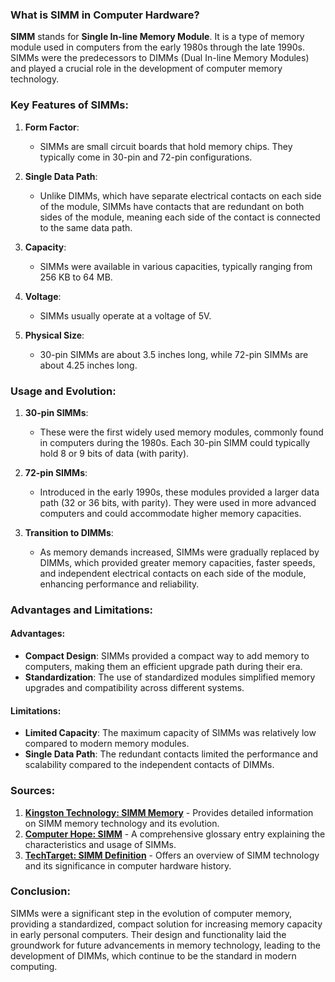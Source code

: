### What is SIMM in Computer Hardware?

**SIMM** stands for **Single In-line Memory Module**. It is a type of memory module used in computers from the early 1980s through the late 1990s. SIMMs were the predecessors to DIMMs (Dual In-line Memory Modules) and played a crucial role in the development of computer memory technology.

### Key Features of SIMMs:

1. **Form Factor**:
   - SIMMs are small circuit boards that hold memory chips. They typically come in 30-pin and 72-pin configurations.

2. **Single Data Path**:
   - Unlike DIMMs, which have separate electrical contacts on each side of the module, SIMMs have contacts that are redundant on both sides of the module, meaning each side of the contact is connected to the same data path.

3. **Capacity**:
   - SIMMs were available in various capacities, typically ranging from 256 KB to 64 MB.

4. **Voltage**:
   - SIMMs usually operate at a voltage of 5V.

5. **Physical Size**:
   - 30-pin SIMMs are about 3.5 inches long, while 72-pin SIMMs are about 4.25 inches long.

### Usage and Evolution:

1. **30-pin SIMMs**:
   - These were the first widely used memory modules, commonly found in computers during the 1980s. Each 30-pin SIMM could typically hold 8 or 9 bits of data (with parity).

2. **72-pin SIMMs**:
   - Introduced in the early 1990s, these modules provided a larger data path (32 or 36 bits, with parity). They were used in more advanced computers and could accommodate higher memory capacities.

3. **Transition to DIMMs**:
   - As memory demands increased, SIMMs were gradually replaced by DIMMs, which provided greater memory capacities, faster speeds, and independent electrical contacts on each side of the module, enhancing performance and reliability.

### Advantages and Limitations:

#### Advantages:
- **Compact Design**: SIMMs provided a compact way to add memory to computers, making them an efficient upgrade path during their era.
- **Standardization**: The use of standardized modules simplified memory upgrades and compatibility across different systems.

#### Limitations:
- **Limited Capacity**: The maximum capacity of SIMMs was relatively low compared to modern memory modules.
- **Single Data Path**: The redundant contacts limited the performance and scalability compared to the independent contacts of DIMMs.

### Sources:
1. **[Kingston Technology: SIMM Memory](https://www.kingston.com/unitedstates/us/memory/simm)** - Provides detailed information on SIMM memory technology and its evolution.
2. **[Computer Hope: SIMM](https://www.computerhope.com/jargon/s/simm.htm)** - A comprehensive glossary entry explaining the characteristics and usage of SIMMs.
3. **[TechTarget: SIMM Definition](https://www.techtarget.com/searchstorage/definition/SIMM-single-in-line-memory-module)** - Offers an overview of SIMM technology and its significance in computer hardware history.

### Conclusion:

SIMMs were a significant step in the evolution of computer memory, providing a standardized, compact solution for increasing memory capacity in early personal computers. Their design and functionality laid the groundwork for future advancements in memory technology, leading to the development of DIMMs, which continue to be the standard in modern computing.
